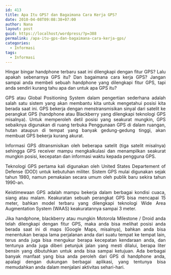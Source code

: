 ```yaml
---
id: 413
title: Apa Itu GPS? dan Bagaimana Cara Kerja GPS?
date: 2010-04-08T09:08:38+07:00
author: Nana
layout: post
guid: https://localhost/wordpress/?p=388
permalink: /apa-itu-gps-dan-bagaimana-cara-kerja-gps/
categories:
  - Informasi
tags:
  - Informasi
---
```

<p style="text-align: justify;">
  Hingar bingar handphone terbaru saat ini dilengkapi dengan fitur GPS? Lalu apakah sebenarnya GPS itu? Dan bagaimana cara kerja GPS? Jangan sampai anda membeli sebuah handphone yang dilengkapi fitur GPS, tapi anda sendiri kurang tahu apa dan untuk apa GPS itu?
</p>

<p style="text-align: justify;">
  GPS atau Global Positioning System dalam pengertian sederhana adalah salah satu sistem yang akan membantu kita untuk mengetahui posisi kita berada saat ini. GPS bekerja dengan menstransmisikan sinyal dari satelit ke perangkat GPS (handphone atau Blackberry yang dilengkapi teknologi GPS misalnya). Untuk memperoleh detil posisi yang seakurat mungkin, GPS sebaiknya digunakan di ruang terbuka Penggunaan GPS di dalam ruangan, hutan ataupun di tempat yang banyak gedung-gedung tinggi, akan membuat GPS bekerja kurang akurat.
</p>

<p style="text-align: justify;">
  Informasi GPS ditransmisikan oleh beberapa satelit (tiga satelit misalnya) sehingga GPS receiver mampu mengkalkulasi dan menampilkan seakurat mungkin posisi, kecepatan dan informasi waktu kepada pengguna GPS.
</p>

<p style="text-align: justify;">
  Teknologi GPS pertama kali digunakan oleh United States Departement of Defense (DOD) untuk kebutuhan militer. Sistem GPS mulai digunakan sejak tahun 1980, namun pemakaian secara umum oleh publik baru sekira tahun 1990-an.
</p>

<p style="text-align: justify;">
  Keistimewaan GPS adalah mampu bekerja dalam berbagai kondisi cuaca, siang atau malam. Keakuratan sebuah perangkat GPS bisa mencapai 15 meter, bahkan model terbaru yang dilengkapi teknologi Wide Area Augmentation System (WAAS) keakuratannya sampai 3 meter.
</p>

<p style="text-align: justify;">
  Jika handphone, blackberry atau mungkin Motorola Milestone / Droid anda telah dilengkapi dengan fitur GPS, maka anda bisa melihat posisi anda berada saat ini di maps (Google Maps, misalnya), bahkan anda bisa menentukan berapa lama perjalanan anda dari suatu tempat ke tempat lain, terus anda juga bisa mengukur berapa kecepatan kendaraan anda, dan tentunya anda juga diberi petunjuk jalan yang mesti dilalui, berapa liter bensin yang dibutuhkan untuk anda bisa sampai ketujuan. Ada berbagai banyak manfaat yang bisa anda peroleh dari GPS di handphone anda, apalagi dengan dukungan berbagai aplikasi, yang tentunya bisa memudahkan anda dalam menjalani aktivitas sehari-hari.
</p>
